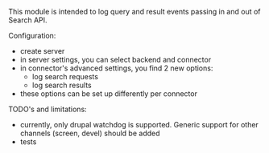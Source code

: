 This module is intended to log query and result events passing in and out of Search API.

Configuration:
- create server
- in server settings, you can select backend and connector
- in connector's advanced settings, you find 2 new options:
    - log search requests
    - log search results
- these options can be set up differently per connector


TODO's and limitations:
- currently, only drupal watchdog is supported. Generic support for other channels (screen, devel) should be added
- tests